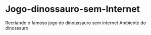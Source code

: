 # Jogo-dinossauro-sem-Internet
Recriando o famoso jogo do dinoussauro sem internet
Ambiente do dinossauro
